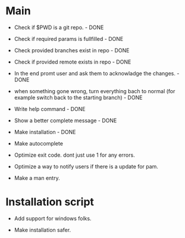 # Main

- Check if $PWD is a git repo. - DONE
- Check if required params is fullfilled - DONE
- Check provided branches exist in repo - DONE
- Check if provided remote exists in repo - DONE
- In the end promt user and ask them to acknowladge the changes. - DONE
- when something gone wrong, turn everything bach to normal (for example switch back to the starting branch) - DONE
- Write help command - DONE
- Show a better complete message - DONE
- Make installation - DONE

- Make autocomplete

- Optimize exit code. dont just use 1 for any errors.

- Optimize a way to notify users if there is a update for pam.

- Make a man entry.

# Installation script

- Add support for windows folks.

- Make installation safer.
